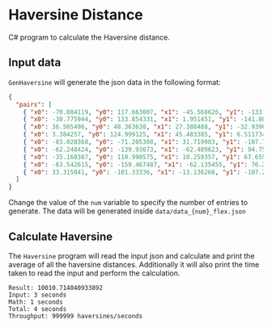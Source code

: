 # Haversine Distance

C# program to calculate the Haversine distance.

## Input data
`GenHaversine` will generate the json data in the following format:

```json
{
  "pairs": [
    { "x0": -70.084119, "y0": 117.663007, "x1": -45.568626, "y1": -133.234836 },
    { "x0": -30.775944, "y0": 133.854331, "x1": 1.951451, "y1": -141.883147 },
    { "x0": 36.505496, "y0": 48.363638, "x1": 27.388488, "y1": -32.939023 },
    { "x0": 3.384257, "y0": 124.999125, "x1": 45.483385, "y1": 6.511734 },
    { "x0": -83.028368, "y0": -71.205308, "x1": 31.719903, "y1": -107.754145 },
    { "x0": -62.248424, "y0": -139.93673, "x1": -62.489623, "y1": 94.751006 },
    { "x0": -35.160387, "y0": 110.990575, "x1": 10.259357, "y1": 67.65931 },
    { "x0": -63.542615, "y0": -159.467487, "x1": -62.135455, "y1": 76.246752 },
    { "x0": 33.315041, "y0": -101.33336, "x1": -13.136268, "y1": -107.20179 }
  ]
}
```

Change the value of the `num` variable to specify the number of entries to generate.
The data will be generated inside `data/data_{num}_flex.json`

## Calculate Haversine
The `Haversine` program will read the input json and calculate and print the average of all the haversine distances. Additionally it will also print the time taken to read the input and perform the calculation.

```
Result: 10010.714040933892
Input: 3 seconds
Math: 1 seconds
Total: 4 seconds
Throughput: 999999 haversines/seconds
```
